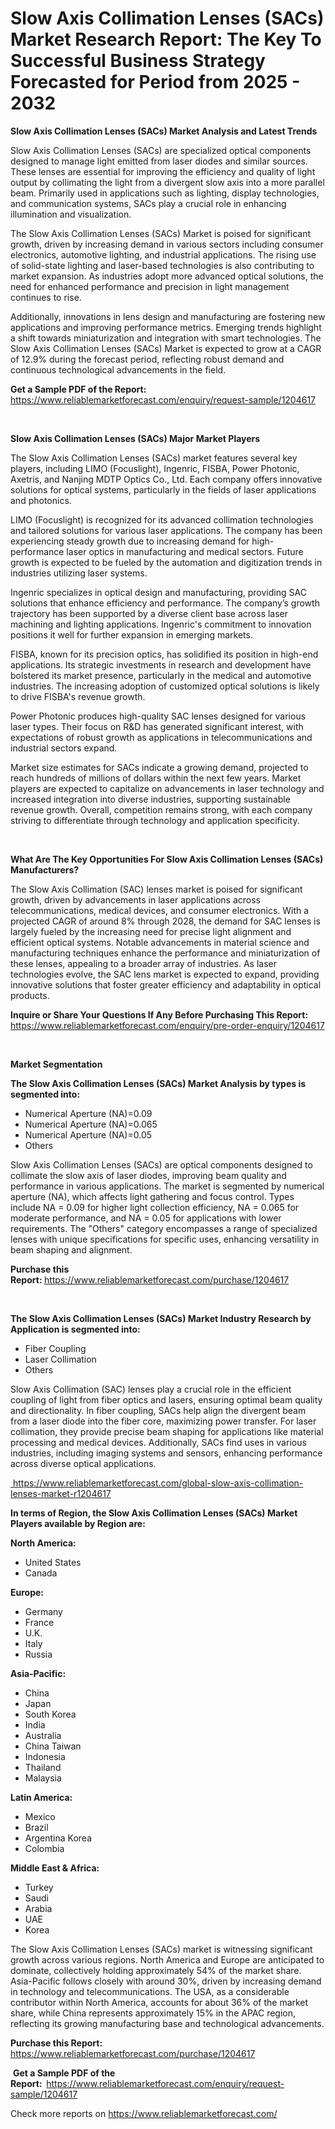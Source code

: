 <p><h1>Slow Axis Collimation Lenses (SACs) Market Research Report: The Key To Successful Business Strategy Forecasted for Period from 2025 - 2032</h1></p><p><strong>Slow Axis Collimation Lenses (SACs) Market Analysis and Latest Trends</strong></p>
<p><p>Slow Axis Collimation Lenses (SACs) are specialized optical components designed to manage light emitted from laser diodes and similar sources. These lenses are essential for improving the efficiency and quality of light output by collimating the light from a divergent slow axis into a more parallel beam. Primarily used in applications such as lighting, display technologies, and communication systems, SACs play a crucial role in enhancing illumination and visualization.</p><p>The Slow Axis Collimation Lenses (SACs) Market is poised for significant growth, driven by increasing demand in various sectors including consumer electronics, automotive lighting, and industrial applications. The rising use of solid-state lighting and laser-based technologies is also contributing to market expansion. As industries adopt more advanced optical solutions, the need for enhanced performance and precision in light management continues to rise. </p><p>Additionally, innovations in lens design and manufacturing are fostering new applications and improving performance metrics. Emerging trends highlight a shift towards miniaturization and integration with smart technologies. The Slow Axis Collimation Lenses (SACs) Market is expected to grow at a CAGR of 12.9% during the forecast period, reflecting robust demand and continuous technological advancements in the field.</p></p>
<p><strong>Get a Sample PDF of the Report:&nbsp;</strong> <a href="https://www.reliablemarketforecast.com/enquiry/request-sample/1204617?utm_campaign=2524&utm_medium=2&utm_source=Github&utm_content=ia&utm_term=28022025&utm_id=slow-axis-collimation-lenses-sacs">https://www.reliablemarketforecast.com/enquiry/request-sample/1204617</a></p>
<p>&nbsp;</p>
<p><strong>Slow Axis Collimation Lenses (SACs) Major Market Players</strong></p>
<p><p>The Slow Axis Collimation Lenses (SACs) market features several key players, including LIMO (Focuslight), Ingenric, FISBA, Power Photonic, Axetris, and Nanjing MDTP Optics Co., Ltd. Each company offers innovative solutions for optical systems, particularly in the fields of laser applications and photonics.</p><p>LIMO (Focuslight) is recognized for its advanced collimation technologies and tailored solutions for various laser applications. The company has been experiencing steady growth due to increasing demand for high-performance laser optics in manufacturing and medical sectors. Future growth is expected to be fueled by the automation and digitization trends in industries utilizing laser systems.</p><p>Ingenric specializes in optical design and manufacturing, providing SAC solutions that enhance efficiency and performance. The company’s growth trajectory has been supported by a diverse client base across laser machining and lighting applications. Ingenric's commitment to innovation positions it well for further expansion in emerging markets.</p><p>FISBA, known for its precision optics, has solidified its position in high-end applications. Its strategic investments in research and development have bolstered its market presence, particularly in the medical and automotive industries. The increasing adoption of customized optical solutions is likely to drive FISBA's revenue growth.</p><p>Power Photonic produces high-quality SAC lenses designed for various laser types. Their focus on R&D has generated significant interest, with expectations of robust growth as applications in telecommunications and industrial sectors expand.</p><p>Market size estimates for SACs indicate a growing demand, projected to reach hundreds of millions of dollars within the next few years. Market players are expected to capitalize on advancements in laser technology and increased integration into diverse industries, supporting sustainable revenue growth. Overall, competition remains strong, with each company striving to differentiate through technology and application specificity.</p></p>
<p>&nbsp;</p>
<p><strong>What Are The Key Opportunities For Slow Axis Collimation Lenses (SACs) Manufacturers?</strong></p>
<p><p>The Slow Axis Collimation (SAC) lenses market is poised for significant growth, driven by advancements in laser applications across telecommunications, medical devices, and consumer electronics. With a projected CAGR of around 8% through 2028, the demand for SAC lenses is largely fueled by the increasing need for precise light alignment and efficient optical systems. Notable advancements in material science and manufacturing techniques enhance the performance and miniaturization of these lenses, appealing to a broader array of industries. As laser technologies evolve, the SAC lens market is expected to expand, providing innovative solutions that foster greater efficiency and adaptability in optical products.</p></p>
<p><strong>Inquire or Share Your Questions If Any Before Purchasing This Report:</strong> <a href="https://www.reliablemarketforecast.com/enquiry/pre-order-enquiry/1204617?utm_campaign=2524&utm_medium=2&utm_source=Github&utm_content=ia&utm_term=28022025&utm_id=slow-axis-collimation-lenses-sacs">https://www.reliablemarketforecast.com/enquiry/pre-order-enquiry/1204617</a></p>
<p>&nbsp;</p>
<p><strong>Market Segmentation</strong></p>
<p><strong>The Slow Axis Collimation Lenses (SACs) Market Analysis by types is segmented into:</strong></p>
<p><ul><li>Numerical Aperture (NA)=0.09</li><li>Numerical Aperture (NA)=0.065</li><li>Numerical Aperture (NA)=0.05</li><li>Others</li></ul></p>
<p><p>Slow Axis Collimation Lenses (SACs) are optical components designed to collimate the slow axis of laser diodes, improving beam quality and performance in various applications. The market is segmented by numerical aperture (NA), which affects light gathering and focus control. Types include NA = 0.09 for higher light collection efficiency, NA = 0.065 for moderate performance, and NA = 0.05 for applications with lower requirements. The "Others" category encompasses a range of specialized lenses with unique specifications for specific uses, enhancing versatility in beam shaping and alignment.</p></p>
<p><strong>Purchase this Report:&nbsp;</strong><a href="https://www.reliablemarketforecast.com/purchase/1204617?utm_campaign=2524&utm_medium=2&utm_source=Github&utm_content=ia&utm_term=28022025&utm_id=slow-axis-collimation-lenses-sacs">https://www.reliablemarketforecast.com/purchase/1204617</a></p>
<p>&nbsp;</p>
<p><strong>The Slow Axis Collimation Lenses (SACs) Market Industry Research by Application is segmented into:</strong></p>
<p><ul><li>Fiber Coupling</li><li>Laser Collimation</li><li>Others</li></ul></p>
<p><p>Slow Axis Collimation (SAC) lenses play a crucial role in the efficient coupling of light from fiber optics and lasers, ensuring optimal beam quality and directionality. In fiber coupling, SACs help align the divergent beam from a laser diode into the fiber core, maximizing power transfer. For laser collimation, they provide precise beam shaping for applications like material processing and medical devices. Additionally, SACs find uses in various industries, including imaging systems and sensors, enhancing performance across diverse optical applications.</p></p>
<p><a href="https://www.reliablemarketforecast.com/global-slow-axis-collimation-lenses-market-r1204617?utm_campaign=2524&utm_medium=2&utm_source=Github&utm_content=ia&utm_term=28022025&utm_id=slow-axis-collimation-lenses-sacs">&nbsp;https://www.reliablemarketforecast.com/global-slow-axis-collimation-lenses-market-r1204617</a></p>
<p><strong>In terms of Region, the Slow Axis Collimation Lenses (SACs) Market Players available by Region are:</strong></p>
<p>
    <p> <strong> North America: </strong>
        <ul>
            <li>United States</li>
            <li>Canada</li>
        </ul>
        </p> 
    <p> <strong> Europe: </strong>
        <ul>
            <li>Germany</li>
            <li>France</li>
            <li>U.K.</li>
            <li>Italy</li>
            <li>Russia</li>
        </ul>
        </p> 
    <p> <strong> Asia-Pacific: </strong>
        <ul>
            <li>China</li>
            <li>Japan</li>
            <li>South Korea</li>
            <li>India</li>
            <li>Australia</li>
            <li>China Taiwan</li>
            <li>Indonesia</li>
            <li>Thailand</li>
            <li>Malaysia</li>
        </ul>
        </p> 
    <p> <strong> Latin America: </strong>
        <ul>
            <li>Mexico</li>
            <li>Brazil</li>
            <li>Argentina Korea</li>
            <li>Colombia</li>
        </ul>
        </p> 
    <p> <strong> Middle East & Africa: </strong>
        <ul>
            <li>Turkey</li>
            <li>Saudi</li>
            <li>Arabia</li>
            <li>UAE</li>
            <li>Korea</li>
        </ul>
    </p>
    </p>
<p><p>The Slow Axis Collimation Lenses (SACs) market is witnessing significant growth across various regions. North America and Europe are anticipated to dominate, collectively holding approximately 54% of the market share. Asia-Pacific follows closely with around 30%, driven by increasing demand in technology and telecommunications. The USA, as a considerable contributor within North America, accounts for about 36% of the market share, while China represents approximately 15% in the APAC region, reflecting its growing manufacturing base and technological advancements.</p></p>
<p><strong>Purchase this Report: </strong><a href="https://www.reliablemarketforecast.com/purchase/1204617?utm_campaign=2524&utm_medium=2&utm_source=Github&utm_content=ia&utm_term=28022025&utm_id=slow-axis-collimation-lenses-sacs">https://www.reliablemarketforecast.com/purchase/1204617</a></p>
<p>&nbsp;<strong>Get a Sample PDF of the Report:&nbsp;&nbsp;</strong><a href="https://www.reliablemarketforecast.com/enquiry/request-sample/1204617?utm_campaign=2524&utm_medium=2&utm_source=Github&utm_content=ia&utm_term=28022025&utm_id=slow-axis-collimation-lenses-sacs">https://www.reliablemarketforecast.com/enquiry/request-sample/1204617</a></p>
<p><strong></strong></p>
<p>Check more reports on <a href="https://www.reliablemarketforecast.com/?utm_campaign=2524&utm_medium=2&utm_source=Github&utm_content=ia&utm_term=28022025&utm_id=slow-axis-collimation-lenses-sacs">https://www.reliablemarketforecast.com/</a></p>